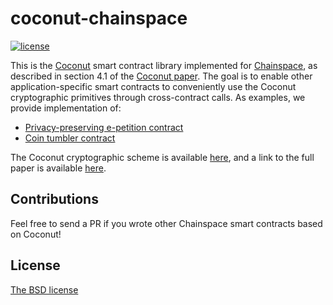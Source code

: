 # coconut-chainspace
[![license](https://img.shields.io/badge/license-BSD-brightgreen.svg)](https://github.com/asonnino/coconut/blob/master/LICENSE) 


This is the [Coconut](https://github.com/asonnino/coconut) smart contract library implemented for [Chainspace](https://github.com/chainspace), as described in section 4.1 of the [Coconut paper](https://arxiv.org/abs/1802.07344). The goal is to enable other application-specific smart contracts to conveniently use the Coconut cryptographic primitives through cross-contract calls. As examples, we provide implementation of:
  - [Privacy-preserving e-petition contract](https://github.com/asonnino/coconut-chainspace/blob/master/contracts/petition.py)
  - [Coin tumbler contract](https://github.com/asonnino/coconut-chainspace/blob/master/contracts/tumbler.py)

The Coconut cryptographic scheme is available [here](https://github.com/asonnino/coconut), and a link to the full paper is available [here](https://arxiv.org/abs/1802.07344).


## Contributions
Feel free to send a PR if you wrote other Chainspace smart contracts based on Coconut!


## License
[The BSD license](https://opensource.org/licenses/BSD-3-Clause)
